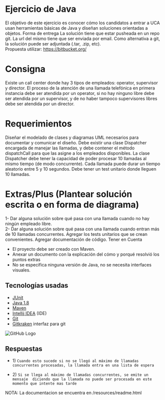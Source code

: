 # Ejercicio de Java

El objetivo de este ejercicio es conocer cómo los candidatos a entrar a UCA usan
herramientas básicas de Java y diseñan soluciones orientadas a objetos.
Forma de entrega
La solución tiene que estar pusheada en un repo git. La url del mismo tiene que ser
enviada por email. Como alternativa a git, la solución puede ser adjuntada (.tar, .zip, etc).
 <br>Propuesta utilizar: https://bitbucket.org/

# Consigna

Existe un call center donde hay 3 tipos de empleados: operator, supervisor y director. El
proceso de la atención de una llamada telefónica en primera instancia debe ser atendida
por un operator, si no hay ninguno libre debe ser atendida por un supervisor, y de no
haber tampoco supervisores libres debe ser atendida por un director.

# Requerimientos

Diseñar el modelado de clases y diagramas UML necesarios para documentar y comunicar el
diseño. Debe existir una clase Dispatcher encargada de manejar las llamadas, y debe contener el
método dispatchCall para que las asigne a los empleados disponibles. La clase Dispatcher debe
tener la capacidad de poder procesar 10 llamadas al mismo tiempo (de modo concurrente). Cada
llamada puede durar un tiempo aleatorio entre 5 y 10 segundos. Debe tener un test unitario
donde lleguen 10 llamadas.

# Extras/Plus (Plantear solución escrita o en forma de diagrama)
1- Dar alguna solución sobre qué pasa con una llamada cuando no hay ningún empleado libre.<br>
2- Dar alguna solución sobre qué pasa con una llamada cuando entran más de 10 llamadas
concurrentes.
Agregar los tests unitarios que se crean convenientes. Agregar documentación de código.
Tener en Cuenta
<ul> 
<li>El proyecto debe ser creado con Maven.</li>
<li>Anexar un documento con la explicación del cómo y porqué resolvió los puntos extras</li>
<li>No se especifica ninguna versión de Java, no se necesita interfaces visuales.</li>
</ul>

## Tecnologías usadas
      
   - [JUnit](http://junit.org/junit5/)
   - [Java 1.8](https://www.oracle.com/index.html)
   - [Maven](https://maven.apache.org/)   
   - [Intellij IDEA](https://www.jetbrains.com/idea/) (IDE)
   - [Git](https://git-scm.com/)
   - [Gitkraken](https://www.gitkraken.com/) interfaz para git  
   
![GitHub Logo](https://i.ytimg.com/vi/zFBclVWaK_U/hqdefault.jpg)

## Respuestas

- 1\)  `Cuando esto sucede si no se llegó al máximo de llamadas 
       concurrentes procesadas, la llamada entra en una lista de espera`
         
         
- 2\) `Si se llega al máximo de llamadas concurrentes, se emite un mensaje 
 diciendo que la llamada no puede ser procesada en este momento que intente mas tarde`
 
 NOTA: La documentacion se encuentra en /resources/readme.html
